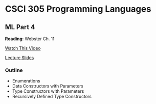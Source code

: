 # CSCI 305 Programming Languages

## ML Part 4

**Reading:** Webster Ch. 11

[Watch This Video]()

[Lecture Slides](slides/Lecture22.pdf)

### Outline

* Enumerations
* Data Constructors with Parameters
* Type Constructors with Parameters
* Recursively Defined Type Constructors
